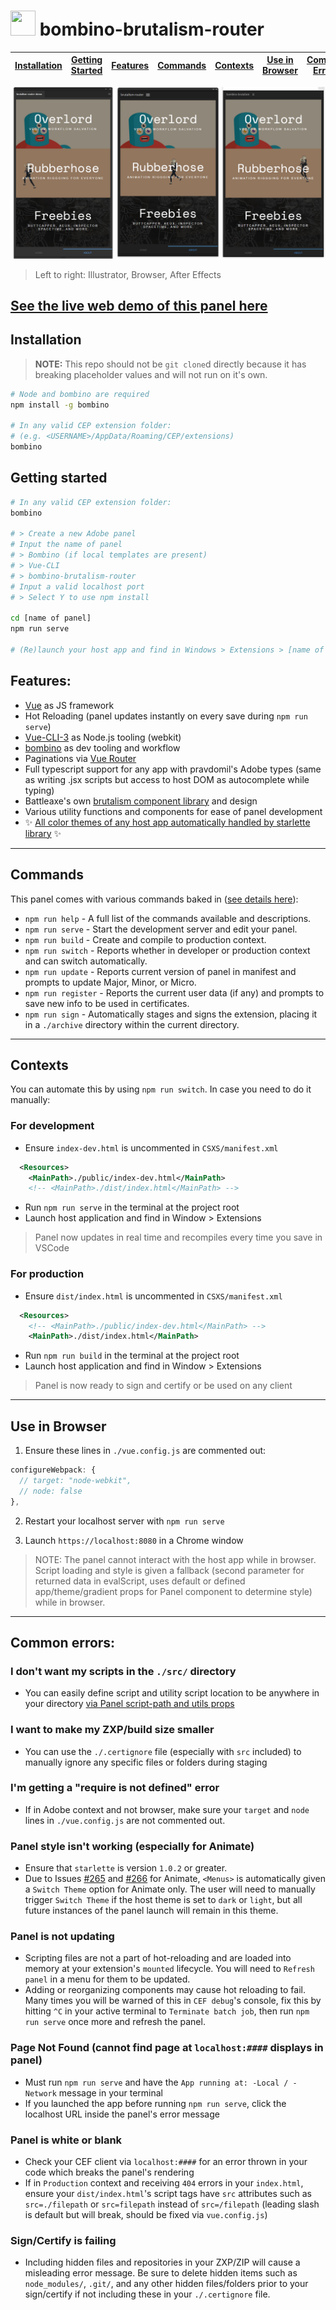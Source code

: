 # <a href="https://www.battleaxe.co/"><img src="https://avatars2.githubusercontent.com/u/60149336?s=200&v=4" width="40" height="40"/></a> bombino-brutalism-router

| [Installation](#installation) | [Getting Started](#getting-started) | [Features](#features) | [Commands](#commands) | [Contexts](#contexts) | [Use in Browser](#use-in-browser) | [Common Errors](#common-errors) | 
| ----------------------------- | :---------------------------: | :---------------------------------: | :---------------------: | :-------------------: | :-------------------: | :-------------------: |

![](./src/assets/template.png)

> Left to right: Illustrator, Browser, After Effects

## [See the live web demo of this panel here](https://xenodochial-knuth-23208d.netlify.app/#/brutalism-router)

## Installation

> **NOTE:** This repo should not be `git clone`d directly because it has breaking placeholder values and will not run on it's own.

```bash
# Node and bombino are required
npm install -g bombino

# In any valid CEP extension folder:
# (e.g. <USERNAME>/AppData/Roaming/CEP/extensions)
bombino
```

## Getting started

```bash
# In any valid CEP extension folder:
bombino

# > Create a new Adobe panel
# Input the name of panel
# > Bombino (if local templates are present)
# > Vue-CLI
# > bombino-brutalism-router
# Input a valid localhost port
# > Select Y to use npm install

cd [name of panel]
npm run serve

# (Re)launch your host app and find in Windows > Extensions > [name of panel]
```

## Features:

- [Vue](https://vuejs.org/) as JS framework
- Hot Reloading (panel updates instantly on every save during `npm run serve`)
- [Vue-CLI-3](https://cli.vuejs.org/) as Node.js tooling (webkit)
- [bombino](https://github.com/Inventsable/bombino) as dev tooling and workflow
- Paginations via [Vue Router](https://router.vuejs.org/)
- Full typescript support for any app with pravdomil's Adobe types (same as writing .jsx scripts but access to host DOM as autocomplete while typing)
- Battleaxe's own [brutalism component library](https://github.com/Inventsable/brutalism) and design
- Various utility functions and components for ease of panel development
- ✨ [All color themes of any host app automatically handled by starlette library](https://github.com/Inventsable/starlette) ✨

---

## Commands

This panel comes with various commands baked in ([see details here](https://github.com/Inventsable/bombino-commands#commands)):

- `npm run help` - A full list of the commands available and descriptions.
- `npm run serve` - Start the development server and edit your panel.
- `npm run build` - Create and compile to production context.
- `npm run switch` - Reports whether in developer or production context and can switch automatically.
- `npm run update` - Reports current version of panel in manifest and prompts to update Major, Minor, or Micro.
- `npm run register` - Reports the current user data (if any) and prompts to save new info to be used in certificates.
- `npm run sign` - Automatically stages and signs the extension, placing it in a `./archive` directory within the current directory.

---

## Contexts

You can automate this by using `npm run switch`. In case you need to do it manually:

### For development

- Ensure `index-dev.html` is uncommented in `CSXS/manifest.xml`

```xml
  <Resources>
    <MainPath>./public/index-dev.html</MainPath>
    <!-- <MainPath>./dist/index.html</MainPath> -->
```

- Run `npm run serve` in the terminal at the project root
- Launch host application and find in Window > Extensions

> Panel now updates in real time and recompiles every time you save in VSCode

### For production

- Ensure `dist/index.html` is uncommented in `CSXS/manifest.xml`

```xml
  <Resources>
    <!-- <MainPath>./public/index-dev.html</MainPath> -->
    <MainPath>./dist/index.html</MainPath>
```

- Run `npm run build` in the terminal at the project root
- Launch host application and find in Window > Extensions

> Panel is now ready to sign and certify or be used on any client

---

## Use in Browser

1) Ensure these lines in `./vue.config.js` are commented out:

```js
configureWebpack: {
  // target: "node-webkit",
  // node: false
},
```

2) Restart your localhost server with `npm run serve`

3) Launch `https://localhost:8080` in a Chrome window

> NOTE: The panel cannot interact with the host app while in browser. Script loading and style is given a fallback (second parameter for returned data in evalScript, uses default or defined app/theme/gradient props for Panel component to determine style) while in browser.

---

## Common errors:

### I don't want my scripts in the `./src/` directory

- You can easily define script and utility script location to be anywhere in your directory [via Panel script-path and utils props](https://github.com/Inventsable/brutalism/tree/master/components/Panel)

### I want to make my ZXP/build size smaller

- You can use the `./.certignore` file (especially with `src` included) to manually ignore any specific files or folders during staging

### I'm getting a "require is not defined" error

- If in Adobe context and not browser, make sure your `target` and `node` lines in `./vue.config.js` are not commented out.

### Panel style isn't working (especially for Animate)

- Ensure that `starlette` is version `1.0.2` or greater.
- Due to Issues [#265](https://github.com/Adobe-CEP/CEP-Resources/issues/265) and [#266](https://github.com/Adobe-CEP/CEP-Resources/issues/266) for Animate, `<Menus>` is automatically given a `Switch Theme` option for Animate only. The user will need to manually trigger `Switch Theme` if the host theme is set to `dark` or `light`, but all future instances of the panel launch will remain in this theme.

### Panel is not updating

- Scripting files are not a part of hot-reloading and are loaded into memory at your extension's `mounted` lifecycle. You will need to `Refresh panel` in a menu for them to be updated.
- Adding or reorganizing components may cause hot reloading to fail. Many times you will be warned of this in `CEF debug`'s console, fix this by hitting `^C` in your active terminal to `Terminate batch job`, then run `npm run serve` once more and refresh the panel.

### Page Not Found (cannot find page at `localhost:####` displays in panel)

- Must run `npm run serve` and have the `App running at: -Local / -Network` message in your terminal
- If you launched the app before running `npm run serve`, click the localhost URL inside the panel's error message

### Panel is white or blank

- Check your CEF client via `localhost:####` for an error thrown in your code which breaks the panel's rendering
- If in `Production` context and receiving `404` errors in your `index.html`, ensure your `dist/index.html`'s script tags have `src` attributes such as `src=./filepath` or `src=filepath` instead of `src=/filepath` (leading slash is default but will break, should be fixed via `vue.config.js`)

### Sign/Certify is failing

- Including hidden files and repositories in your ZXP/ZIP will cause a misleading error message. Be sure to delete hidden items such as `node_modules/`, `.git/`, and any other hidden files/folders prior to your sign/certify if not including these in your `./.certignore` file.